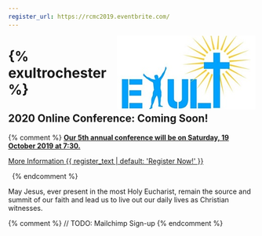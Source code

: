 ```yaml
---
register_url: https://rcmc2019.eventbrite.com/
---
```

<img src="/images/exulttopbar-small.jpg" style="float: right" />

# {% exultrochester %}

## 2020 Online Conference: Coming Soon!

{% comment %}
**[Our 5th annual conference will be on Saturday, 19 October 2019 at 7:30.](/2019)**

<div class="buttons">
<a class="btn btn-outline-primary" href="/2019" role="button">
More Information
</a>
<a class="btn btn-primary" href="{{ register_url }}" role="button">
{{ register_text | default: 'Register Now!' }}
</a>
</div>

&nbsp;
{% endcomment %}

May Jesus, ever present in the most Holy Eucharist, remain the source and
summit of our faith and lead us to live out our daily lives as Christian witnesses. 

<div style="clear: both;" />

{% comment %}
// TODO: Mailchimp Sign-up
{% endcomment %}
